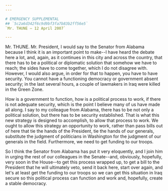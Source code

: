 ```yaml
---
---

# EMERGENCY SUPPLEMENTAL
## `5c2a6d342f6c9d9bf3fa7b83b2ff56e5`
`Mr. THUNE — 12 April 2007`

---
```



Mr. THUNE. Mr. President, I would say to the Senator from Alabama 
because I think it is an important point to make--I have heard the 
debate here a lot, and, again, as it continues in this city and across 
the country, that there has to be a political or diplomatic solution 
that somehow we have to reach; the sides have to come together, which I 
do not disagree with. However, I would also argue, in order for that to 
happen, you have to have security. You cannot have a functioning 
democracy or government absent security; in the last several hours, a 
couple of lawmakers in Iraq were killed in the Green Zone.

How is a government to function, how is a political process to work, 
if there is not adequate security, which is the point I believe many of 
us have made all along. I say to my colleague from Alabama, there has 
to be not only a political solution, but there has to be security 
established. That is what this new strategy is designed to accomplish, 
to allow that process to work. We ought to allow this strategy an 
opportunity to work, rather than pass bills out of here that tie the 
hands of the President, tie the hands of our generals, substitute the 
judgment of politicians in Washington for the judgment of our generals 
in the field. Furthermore, we need to get funding to our troops.

So I think the Senator from Alabama has put it very eloquently, and I 
join him in urging the rest of our colleagues in the Senate--and, 
obviously, hopefully, very soon in the House--to get this process 
wrapped up, to get a bill to the President that he will ultimately 
veto, send it back here, start over again, and let's at least get the 
funding to our troops so we can get this situation in Iraq secure so 
this political process can function and work and, hopefully, create a 
stable democracy.
